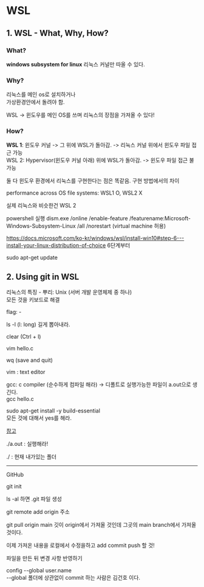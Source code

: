 # WSL

## 1. WSL - What, Why, How?

### What?
**windows subsystem for linux**
리눅스 커널만 따올 수 있다.

### Why?
리눅스를 메인 os로 설치하거나  
가상환경안에서 돌려야 함.  

WSL
-> 윈도우를 메인 OS를 쓰며 리눅스의 장점을 가져올 수 있다!

### How?
**WSL 1**: 윈도우 커널 -> 그 위에 WSL가 돌아감. -> 리눅스 커널 위에서 윈도우 파일 접근 가능  
WSL 2: Hypervisor(윈도우 커널 아래) 위에 WSL가 돌아감. -> 윈도우 파일 접근 불가능  

둘 다 윈도우 환경에서 리눅스를 구현한다는 점은 똑같음.
구현 방법에서의 차이

performance across OS file systems: WSL1 O, WSL2 X

실제 리눅스와 비슷한건 WSL 2  


powershell 실행
dism.exe /online /enable-feature /featurename:Microsoft-Windows-Subsystem-Linux /all /norestart (virtual machine 허용)

https://docs.microsoft.com/ko-kr/windows/wsl/install-win10#step-6---install-your-linux-distribution-of-choice 6단계부터  

sudo apt-get update 

## 2. Using git in WSL

리눅스의 특징 - 뿌리: Unix (서버 개발 운영체제 중 하나)  
모든 것을 키보드로 해결  

flag: -

ls -l (l: long) 길게 뽑아내라.

clear (Ctrl + l)

vim hello.c

wq (save and quit)  

vim : text editor  

gcc: c compiler (순수하게 컴파일 해라) -> 디폴트로 실행가능한 파일이 a.out으로 생긴다.  
gcc hello.c  

sudo apt-get install -y build-essential  
모든 것에 대해서 yes를 해라.   

[참고](http://linux-command.org/ko/build-essential.html)  

./a.out : 실행해라!   

./ : 현재 내가있는 폴더  

---

GitHub

git init

ls -al
하면 .git 파일 생성


git remote add origin 주소

git pull origin main
깃이 origin에서 가져올 것인데 그곳의  main branch에서 가져올 것이다.  

이제 가져온 내용을 로컬에서 수정을하고 add commit push 할 것!

파일을 만든 뒤 변경 사항 반영하기  

config --global user.name  
--global  폴더에 상관없이 commit 하는 사람은 김건호 이다.  
